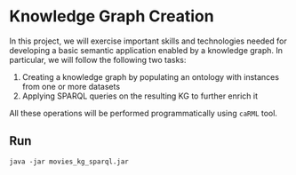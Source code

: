 # Knowledge Graph Creation

In this project, we will exercise important skills and technologies needed for developing a basic semantic application enabled by a knowledge graph. In particular, we will follow the following two tasks:
1. Creating a knowledge graph by populating an ontology with instances from one or more datasets
2. Applying SPARQL queries on the resulting KG to further enrich it

All these operations will be performed programmatically using `caRML` tool.

## Run

```
java -jar movies_kg_sparql.jar
```